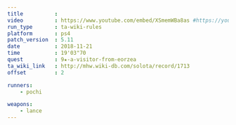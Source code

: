 ```yaml
---
title          :
video          : https://www.youtube.com/embed/XSmemWBa8as #https://youtu.be/XSmemWBa8as
run_type       : ta-wiki-rules
platform       : ps4
patch_version  : 5.11
date           : 2018-11-21
time           : 19'03"70
quest          : 9★-a-visitor-from-eorzea
ta_wiki_link   : http://mhw.wiki-db.com/solota/record/1713
offset         : 2

runners:
    - pochi

weapons:
    - lance
---
```

